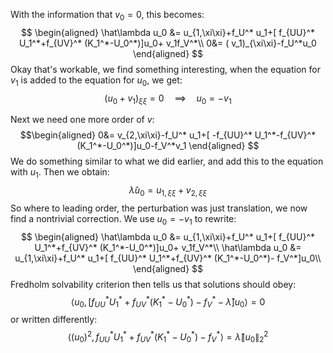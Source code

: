 
With the information that $v_0=0$, this becomes: 
$$
\begin{aligned}
 \hat\lambda u_0 &= u_{1,\xi\xi}+f_U^* u_1+[ f_{UU}^* U_1^*+f_{UV}^* (K_1^*-U_0^*)]u_0+ v_1f_V^*\\
0&= ( v_1)_{\xi\xi}-f_U^*u_0
\end{aligned}
$$
Okay that's workable, we find something interesting, when the equation for $v_1$ is added to the equation for $u_0$, we get:
$$
(u_0+v_1)_{\xi\xi}  =0\quad\implies \quad u_0=-v_1
$$

Next we need one more order of $v$:
$$\begin{aligned}
0&= v_{2,\xi\xi}-f_U^* u_1+[ -f_{UU}^* U_1^*-f_{UV}^* (K_1^*-U_0^*)]u_0-f_V^*v_1
\end{aligned}
$$
We do something similar to what we did earlier, and add this to the equation with $u_1$. Then we obtain:
$$
\hat \lambda u_0 = u_{1,\xi\xi}+v_{2,\xi\xi}
$$
So where to leading order, the perturbation was just translation, we now find a nontrivial correction. We use $u_0=-v_1$ to rewrite:
$$
\begin{aligned}
\hat\lambda u_0 &= u_{1,\xi\xi}+f_U^* u_1+[ f_{UU}^* U_1^*+f_{UV}^* (K_1^*-U_0^*)]u_0+ v_1f_V^*\\
\hat\lambda u_0 &= u_{1,\xi\xi}+f_U^* u_1+[ f_{UU}^* U_1^*+f_{UV}^* (K_1^*-U_0^*)- f_V^*]u_0\\
\end{aligned}
$$
Fredholm solvability criterion then tells us that solutions should obey:
$$
\langle u_0, [f_{UU}^* U_1^*+f_{UV}^* (K_1^*-U_0^*)- f_V^*-\hat\lambda ]u_0\rangle = 0
$$
or written differently:
$$
\langle (u_0)^2, f_{UU}^* U_1^*+f_{UV}^* (K_1^*-U_0^*)- f_V^* \rangle = \hat\lambda\|u_0\|^2_2
$$
